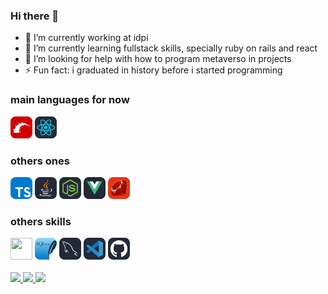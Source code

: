 ### Hi there 👋
- 🔭 I’m currently working at idpi
- 🌱 I’m currently learning fullstack skills, specially ruby on rails and react
- 🤔 I’m looking for help with how to program metaverso in projects
- ⚡ Fun fact: i graduated in history before i started programming 

<!-- Play Mario: https://dscarv27.github.io/marioJump/ <br>
Reveal your fate: https://dscarv27.github.io/maratona-explorer-i/ <br>
Link-tree: https://dscarv27.github.io/maratona-explorer-ii/ <br>
Who is that Pokemon?: https://dscarv27.github.io/consumindo-pokeAPI/ <br>
Link-tree eSports: https://dscarv27.github.io/nlw-esports/ -->

<!-- <div>
<a href="https://github.com/dscarv27">
<img height="160em" src="https://github-readme-stats.vercel.app/api/top-langs/?username=dscarv27&layout=compact&langs_count=7&theme=dracula"/>
</div> -->

<div style="display: inline_block">
  <h3>main languages for now</h3>
  <img src="https://github.com/tandpfun/skill-icons/raw/main/icons/Rails.svg" width="35" height="35" />
  <img src="https://github.com/tandpfun/skill-icons/raw/main/icons/React-Dark.svg" width="35" height="35" />
</div>
<div style="display: inline_block">
  <h3>others ones</h3>
    <img src="https://github.com/tandpfun/skill-icons/raw/main/icons/TypeScript.svg" width="35" height="35" />
    <img src="https://github.com/tandpfun/skill-icons/raw/main/icons/Java-Dark.svg" width="35" height="35" />
    <img src="https://github.com/tandpfun/skill-icons/raw/main/icons/NodeJS-Dark.svg" width="35" height="35" />
    <img src="https://github.com/tandpfun/skill-icons/raw/main/icons/VueJS-Dark.svg" width="35" height="35" />
    <img src="https://github.com/tandpfun/skill-icons/raw/main/icons/Ruby.svg" width="35" height="35" />
<!--     <img src="https://github.com/tandpfun/skill-icons/raw/main/icons/JavaScript.svg" width="35" height="35" />
    <img src="https://raw.githubusercontent.com/tandpfun/skill-icons/d1c752b99bb25a0e5aa363bae1db2809173ee966/icons/CSS.svg" width="35" height="35" />
    <img src="https://github.com/tandpfun/skill-icons/raw/main/icons/HTML.svg" width="35" height="35" /> -->
</div>
<div style="display: inline_block">
  <h3>others skills</h3>
<!--     <ims src="https://github.com/tandpfun/skill-icons/raw/main/icons/AWS-Dark.svg" width="35" height="35" /> -->
    <img src="https://user-images.githubusercontent.com/101675182/207424876-c2cba1ab-8361-4e43-9925-c584116434f9.png" width="35" height="35" />
    <img src="https://github.com/tandpfun/skill-icons/raw/main/icons/SQLite.svg" width="35" height="35" />
    <img src="https://github.com/tandpfun/skill-icons/raw/main/icons/MySQL-Dark.svg" width="35" height="35" />
    <img src="https://github.com/tandpfun/skill-icons/raw/main/icons/VSCode-Dark.svg" width="35" height="35" />
    <img src="https://github.com/tandpfun/skill-icons/raw/main/icons/Github-Dark.svg" width="35" height="35" />
</div>
<br>
<a href= "https://www.twitter.com/dscarv27"><img src="https://img.shields.io/badge/Twitter-1DA1F2?style=for-the-badge&logo=twitter&logoColor=white">
<a href= "mailto:contato@dscarv27"><img src="https://img.shields.io/badge/Gmail-D14836?style=for-the-badge&logo=gmail&logoColor=white" target="_blank">
<a href= "https://www.linkedin.com/in/dscarv27" target="_blank"><img src="https://img.shields.io/badge/-LinkedIn-%230077B5?style=for-the-badge&logo=linkedin&logoColor=white" target="_blank">
  </body>
<!-- 
- 👯 I’m looking to collaborate on ...
- 💬 Ask me about ...
- 📫 How to reach me: look for dscarv27 on twitter and linkedin
- 😄 Pronouns: he/him -->
